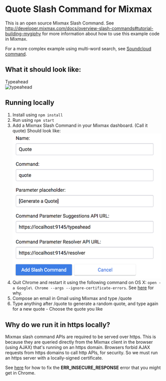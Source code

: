 # Quote Slash Command for Mixmax

This is an open source Mixmax Slash Command. See <http://developer.mixmax.com/docs/overview-slash-commands#tutorial-building-mygiphy> for more information about how to use this example code in Mixmax.

For a more complex example using multi-word search, see [Soundcloud command](https://github.com/simonxca/mixmax-soundcloud-slash-command).

## What it should look like:
Typeahead<br>
![typeahead](http://i.makeagif.com/media/3-15-2017/2-2d1W.gif)


## Running locally

1. Install using `npm install`
2. Run using `npm start`
3. Add a Mixmax Slash Command in your Mixmax dashboard. (Call it quote) Should look like:<br>
![Mixmax Settings](https://github.com/trunnelben/quote-slash-command/blob/master/Screenshots/Mixmax_Settings.png)
4. Quit Chrome and restart it using the following command on OS X: `open -a Google\ Chrome --args --ignore-certificate-errors`. See [here](http://developer.mixmax.com/docs/integration-api-appendix#local-development-error-neterr_insecure_response) for why.
5. Compose an email in Gmail using Mixmax and type /quote
6. Type anything after /quote to generate a random quote, and type again for a new quote - Choose the quote you like

## Why do we run it in https locally?

Mixmax slash command APIs are required to be served over https. This is because they are queried directly from the Mixmax client in the browser (using AJAX) that's running on an https domain. Browsers forbid AJAX requests from https domains to call http APIs, for security. So we must run an https server with a locally-signed certificate.

See [here](http://developer.mixmax.com/docs/integration-api-appendix#local-development-error-neterr_insecure_response) for how to fix the **ERR_INSECURE_RESPONSE** error that you might get in Chrome.
